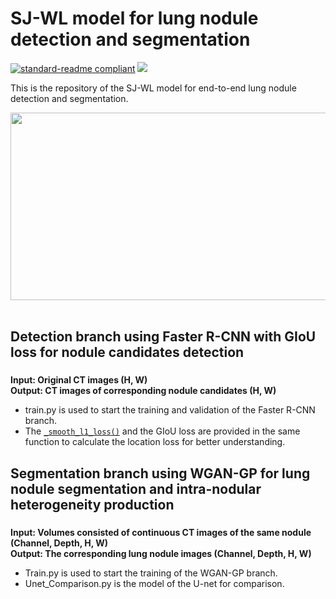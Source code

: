 # SJ-WL model for lung nodule detection and segmentation

[![standard-readme compliant](https://img.shields.io/badge/Readme-standard-brightgreen.svg?style=flat-square)](https://github.com/JD910/SJ-WL/blob/main/README.md)
![](https://img.shields.io/badge/Pytorch-1.7.1-brightgreen.svg?style=flat-square)

This is the repository of the SJ-WL model for end-to-end lung nodule detection and segmentation.

<div align=left><img width="610" height="300" src="https://github.com/JD910/SJ-WL/blob/main/Segmentation/Images/Fig2-New.jpg"/></div><br />

## Detection branch using Faster R-CNN with GIoU loss for nodule candidates detection<br />
### 
**Input:  Original CT images (H, W)**<br />
**Output: CT images of corresponding nodule candidates (H, W)**<br />

* train.py is used to start the training and validation of the Faster R-CNN branch.<br />
* The [```_smooth_l1_loss()```](https://github.com/JD910/SJ-WL/blob/main/Detection/trainer.py#L112) and the GIoU loss are provided in the same function to calculate the location loss for better understanding. <br/>

## Segmentation branch using WGAN-GP for lung nodule segmentation and intra-nodular heterogeneity production

### 
**Input: Volumes consisted of continuous CT images of the same nodule (Channel, Depth, H, W)**<br />
**Output: The corresponding lung nodule images (Channel, Depth, H, W)**<br />
* Train.py is used to start the training of the WGAN-GP branch.<br />
* Unet_Comparison.py is the model of the U-net for comparison.

